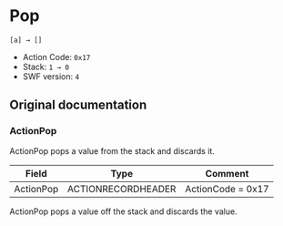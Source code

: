 # Pop

```
[a] → []
```

- Action Code: `0x17`
- Stack: `1 → 0`
- SWF version: `4`

## Original documentation

### ActionPop

ActionPop pops a value from the stack and discards it.

| Field              | Type               | Comment           |
|--------------------|--------------------|-------------------|
| ActionPop          | ACTIONRECORDHEADER | ActionCode = 0x17 |

ActionPop pops a value off the stack and discards the value.
